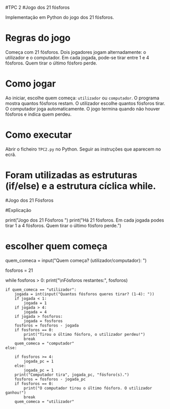 #TPC 2
#Jogo dos 21 fósforos

Implementação em Python do jogo dos 21 fósforos.

# Regras do jogo
Começa com 21 fósforos.
Dois jogadores jogam alternadamente: o utilizador e o computador.
Em cada jogada, pode-se tirar entre 1 e 4 fósforos.
Quem tirar o último fósforo perde.

# Como jogar
Ao iniciar, escolhe quem começa: `utilizador` ou `computador`.
O programa mostra quantos fósforos restam.
O utilizador escolhe quantos fósforos tirar.
O computador joga automaticamente.
O jogo termina quando não houver fósforos e indica quem perdeu.

# Como executar
Abrir o ficheiro `TPC2.py` no Python.
Seguir as instruções que aparecem no ecrã.

# Foram utilizadas as estruturas (if/else) e a estrutura cíclica while.


#Jogo dos 21 Fósforos

#Explicação

print("Jogo dos 21 Fósforos ")
print("Há 21 fósforos. Em cada jogada podes tirar 1 a 4 fósforos. Quem tirar o último fósforo perde.")

# escolher quem começa
quem_comeca = input("Quem começa? (utilizador/computador): ")

fosforos = 21

while fosforos > 0:
    print("\nFósforos restantes:", fosforos)

    if quem_comeca == "utilizador":
        jogada = int(input("Quantos fósforos queres tirar? (1-4): "))
        if jogada < 1:
            jogada = 1
        if jogada > 4:
            jogada = 4
        if jogada > fosforos:
            jogada = fosforos
        fosforos = fosforos - jogada
        if fosforos == 0:
            print("Tirou o último fósforo, o utilizador perdeu!")
            break
        quem_comeca = "computador"
    else:
        
        if fosforos >= 4:
            jogada_pc = 1
        else:
            jogada_pc = 1
        print("Computador tira", jogada_pc, "fósforo(s).")
        fosforos = fosforos - jogada_pc
        if fosforos == 0:
            print("O computador tirou o último fósforo. O utilizador ganhou!")
            break
        quem_comeca = "utilizador"
